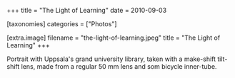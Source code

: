 +++
title = "The Light of Learning"
date = 2010-09-03

[taxonomies]
categories = ["Photos"]

[extra.image]
filename = "the-light-of-learning.jpeg"
title = "The Light of Learning"
+++

Portrait with Uppsala's grand university library, taken with a make-shift tilt-shift lens, made from a regular 50 mm lens and som bicycle inner-tube.
